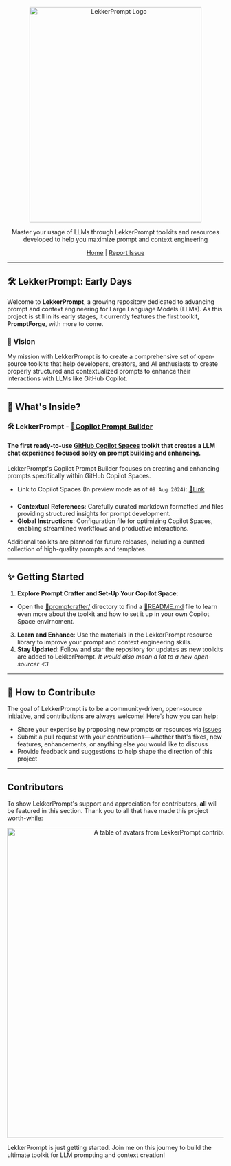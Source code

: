 <p align="center">
  <img src="https://sammyhamwi.ai/images/logo-placeholder.png" alt="LekkerPrompt Logo" width="400" height="500">
</p>

<p align="center">
  Master your usage of LLMs through LekkerPrompt toolkits and resources developed to help you maximize prompt and context engineering
</p>

<div align="center">
  <a href="https://github.com/sammyhamwi/LekkerPrompt">Home</a> | <a href="https://github.com/sammyhamwi/LekkerPrompt/issues">Report Issue</a>
</div>

---

## 🛠 LekkerPrompt: Early Days

Welcome to **LekkerPrompt**, a growing repository dedicated to advancing prompt and context engineering for Large Language Models (LLMs). As this project is still in its early stages, it currently features the first toolkit, **PromptForge**, with more to come.

### 🌟 Vision
My mission with LekkerPrompt is to create a comprehensive set of open-source toolkits that help developers, creators, and AI enthusiasts to create properly structured and contextualized prompts to enhance their interactions with LLMs like GitHub Copilot.

---

## 🚀 What's Inside?

### 🛠 **LekkerPrompt - [🔗Copilot Prompt Builder](https://github.com/sammyhamwi/LekkerPrompt/copilot-prompt-builder)**

#### The first ready-to-use [GitHub Copilot Spaces](https://github.com/copilot/spaces) toolkit that creates a LLM chat experience focused soley on prompt building and enhancing.

LekkerPrompt's Copilot Prompt Builder focuses on creating and enhancing prompts specifically within GitHub Copilot Spaces.
- Link to Copilot Spaces (In preview mode as of `09 Aug 2024`): [🔗Link](https://github.com/copilot/spaces)

### 
- **Contextual References**: Carefully curated markdown formatted .md files providing structured insights for prompt development.
- **Global Instructions**: Configuration file for optimizing Copilot Spaces, enabling streamlined workflows and productive interactions.

Additional toolkits are planned for future releases, including a curated collection of high-quality prompts and templates.

---

## ✨ Getting Started

1. **Explore Prompt Crafter and Set-Up Your Copilot Space**:
  - Open the [🔗promptcrafter/](https://github.com/sammyhamwi/LekkerPrompt/promptcrafter) directory to find a [🔗README.md](https://github.com/sammyhamwi/LekkerPrompt/promptcrafter/README.md) file to learn even more about the toolkit and how to set it up in your own Copilot Space envirnoment.
3. **Learn and Enhance**: Use the materials in the LekkerPrompt resource library to improve your prompt and context engineering skills.
4. **Stay Updated**: Follow and star the repository for updates as new toolkits are added to LekkerPrompt. _It would also mean a lot to a new open-sourcer <3_

---

## 🤝 How to Contribute

The goal of LekkerPrompt is to be a community-driven, open-source initiative, and contributions are always welcome! Here’s how you can help:

- Share your expertise by proposing new prompts or resources via [issues](https://github.com/sammyhamwi/LekkerPrompt/issues)
- Submit a pull request with your contributions—whether that's fixes, new features, enhancements, or anything else you would like to discuss
- Provide feedback and suggestions to help shape the direction of this project

---

<h2 id="contributors">Contributors</h2>

To show LekkerPrompt's support and appreciation for contributors, **all** will be featured in this section. Thank you to all that have made this project worth-while:

<a href="https://github.com/sammyhamwi/LekkerPrompt/graphs/contributors">
  <p align="center">
    <img width="720" src="https://contrib.rocks/image?repo=sammyhamwi/LekkerPrompt" alt="A table of avatars from LekkerPrompt contributors" />
  </p>
</a>


LekkerPrompt is just getting started. Join me on this journey to build the ultimate toolkit for LLM prompting and context creation!


